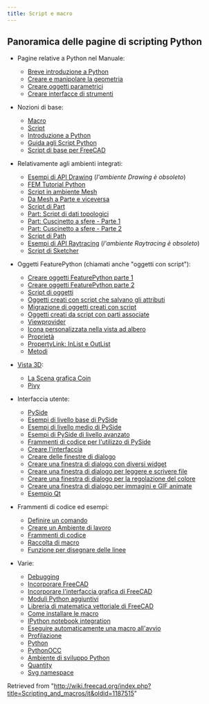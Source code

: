 ```yaml
---
title: Script e macro
---
```

## Panoramica delle pagine di scripting Python

* Pagine relative a Python nel Manuale:
  + [Breve introduzione a Python](/Manual:A_gentle_introduction/it "Manual:A gentle introduction/it")
  + [Creare e manipolare la geometria](/Manual:Creating_and_manipulating_geometry/it "Manual:Creating and manipulating geometry/it")
  + [Creare oggetti parametrici](/Manual:Creating_parametric_objects/it "Manual:Creating parametric objects/it")
  + [Creare interfacce di strumenti](/Manual:Creating_interface_tools/it "Manual:Creating interface tools/it")

* Nozioni di base:
  + [Macro](/Macros/it "Macros/it")
  + [Script](/Scripts/it "Scripts/it")
  + [Introduzione a Python](/Introduction_to_Python/it "Introduction to Python/it")
  + [Guida agli Script Python](/Python_scripting_tutorial/it "Python scripting tutorial/it")
  + [Script di base per FreeCAD](/FreeCAD_Scripting_Basics/it "FreeCAD Scripting Basics/it")

* Relativamente agli ambienti integrati:
  + [Esempi di API Drawing](/Drawing_API_example/it "Drawing API example/it") (*l'ambiente Drawing è obsoleto*)
  + [FEM Tutorial Python](/FEM_Tutorial_Python/it "FEM Tutorial Python/it")
  + [Script in ambiente Mesh](/Mesh_Scripting/it "Mesh Scripting/it")
  + [Da Mesh a Parte e viceversa](/Mesh_to_Part/it "Mesh to Part/it")
  + [Script di Part](/Part_scripting/it "Part scripting/it")
  + [Part: Script di dati topologici](/Topological_data_scripting/it "Topological data scripting/it")
  + [Part: Cuscinetto a sfere - Parte 1](/Scripted_Parts:_Ball_Bearing_-_Part_1/it "Scripted Parts: Ball Bearing - Part 1/it")
  + [Part: Cuscinetto a sfere - Parte 2](/Scripted_Parts:_Ball_Bearing_-_Part_2/it "Scripted Parts: Ball Bearing - Part 2/it")
  + [Script di Path](/Path_scripting/it "Path scripting/it")
  + [Esempi di API Raytracing](/Raytracing_API_example/it "Raytracing API example/it") (*l'ambiente Raytracing è obsoleto*)
  + [Script di Sketcher](/Sketcher_scripting/it "Sketcher scripting/it")

* Oggetti FeaturePython (chiamati anche "oggetti con script"):
  + [Creare oggetti FeaturePython parte 1](/Create_a_FeaturePython_object_part_I/it "Create a FeaturePython object part I/it")
  + [Creare oggetti FeaturePython parte 2](/Create_a_FeaturePython_object_part_II/it "Create a FeaturePython object part II/it")
  + [Script di oggetti](/Scripted_objects/it "Scripted objects/it")
  + [Oggetti creati con script che salvano gli attributi](/Scripted_objects_saving_attributes/it "Scripted objects saving attributes/it")
  + [Migrazione di oggetti creati con script](/Scripted_objects_migration/it "Scripted objects migration/it")
  + [Oggetti creati da script con parti associate](/Scripted_objects_with_attachment/it "Scripted objects with attachment/it")
  + [Viewprovider](/Viewprovider/it "Viewprovider/it")
  + [Icona personalizzata nella vista ad albero](/Custom_icon_in_tree_view/it "Custom icon in tree view/it")
  + [Proprietà](/Property/it "Property/it")
  + [PropertyLink: InList e OutList](/index.php?title=PropertyLink:_InList_and_OutList/it&action=edit&redlink=1 "PropertyLink: InList and OutList/it (page does not exist)")
  + [Metodi](/FeaturePython_methods/it "FeaturePython methods/it")

* [Vista 3D](/3D_view/it "3D view/it"):
  + [La Scena grafica Coin](/Scenegraph/it "Scenegraph/it")
  + [Pivy](/Pivy/it "Pivy/it")

* Interfaccia utente:
  + [PySide](/PySide/it "PySide/it")
  + [Esempi di livello base di PySide](/PySide_Beginner_Examples/it "PySide Beginner Examples/it")
  + [Esempi di livello medio di PySide](/PySide_Intermediate_Examples/it "PySide Intermediate Examples/it")
  + [Esempi di PySide di livello avanzato](/PySide_Advanced_Examples/it "PySide Advanced Examples/it")
  + [Frammenti di codice per l'utilizzo di PySide](/PySide_usage_snippets/it "PySide usage snippets/it")
  + [Creare l'interfaccia](/Interface_creation/it "Interface creation/it")
  + [Creare delle finestre di dialogo](/Dialog_creation/it "Dialog creation/it")
  + [Creare una finestra di dialogo con diversi widget](/Dialog_creation_with_various_widgets/it "Dialog creation with various widgets/it")
  + [Creare una finestra di dialogo per leggere e scrivere file](/Dialog_creation_reading_and_writing_files/it "Dialog creation reading and writing files/it")
  + [Creare una finestra di dialogo per la regolazione del colore](/Dialog_creation_setting_colors/it "Dialog creation setting colors/it")
  + [Creare una finestra di dialogo per immagini e GIF animate](/Dialog_creation_image_and_animated_GIF/it "Dialog creation image and animated GIF/it")
  + [Esempio Qt](/Qt_Example/it "Qt Example/it")

* Frammenti di codice ed esempi:
  + [Definire un comando](/Command/it "Command/it")
  + [Creare un Ambiente di lavoro](/Workbench_creation/it "Workbench creation/it")
  + [Frammenti di codice](/Code_snippets/it "Code snippets/it")
  + [Raccolta di macro](/Macros_recipes/it "Macros recipes/it")
  + [Funzione per disegnare delle linee](/Line_drawing_function/it "Line drawing function/it")

* Varie:
  + [Debugging](/Debugging/it "Debugging/it")
  + [Incorporare FreeCAD](/Embedding_FreeCAD/it "Embedding FreeCAD/it")
  + [Incorporare l'interfaccia grafica di FreeCAD](/Embedding_FreeCADGui/it "Embedding FreeCADGui/it")
  + [Moduli Python aggiuntivi](/Extra_python_modules/it "Extra python modules/it")
  + [Libreria di matematica vettoriale di FreeCAD](/FreeCAD_vector_math_library/it "FreeCAD vector math library/it")
  + [Come installare le macro](/How_to_install_macros/it "How to install macros/it")
  + [IPython notebook integration](/IPython_notebook_integration "IPython notebook integration")
  + [Eseguire automaticamente una macro all'avvio](/Macro_at_Startup/it "Macro at Startup/it")
  + [Profilazione](/Profiling/it "Profiling/it")
  + [Python](/Python/it "Python/it")
  + [PythonOCC](/PythonOCC/it "PythonOCC/it")
  + [Ambiente di sviluppo Python](/Python_Development_Environment/it "Python Development Environment/it")
  + [Quantity](/Quantity/it "Quantity/it")
  + [Svg namespace](/Svg_Namespace/it "Svg Namespace/it")

Retrieved from "<http://wiki.freecad.org/index.php?title=Scripting_and_macros/it&oldid=1187515>"